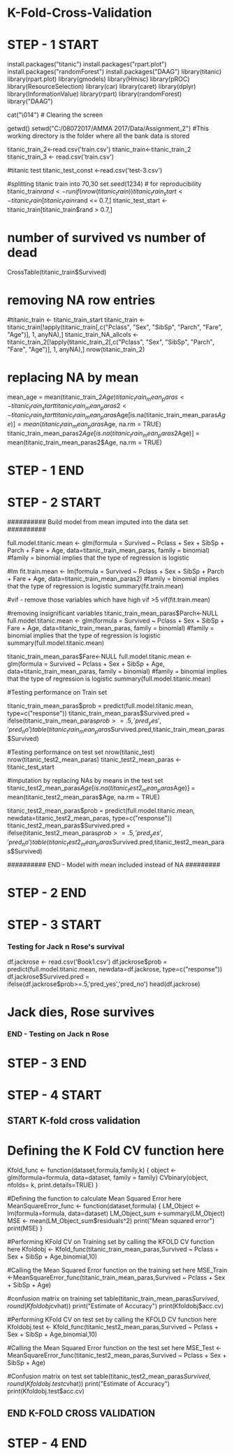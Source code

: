 # K-Fold-Cross-Validation
# STEP - 1 START #

install.packages("titanic")
install.packages("rpart.plot")
install.packages("randomForest")
install.packages("DAAG")
library(titanic)
library(rpart.plot)
library(gmodels)
library(Hmisc)
library(pROC)
library(ResourceSelection)
library(car)
library(caret)
library(dplyr)
library(InformationValue)
library(rpart)
library(randomForest)
library("DAAG")

cat("\014") # Clearing the screen

getwd()
setwd("C:/08072017/AMMA 2017/Data/Assignment_2") #This working directory is the folder where all the bank data is stored

titanic_train_2<-read.csv('train.csv')
titanic_train<-titanic_train_2
titanic_train_3 <- read.csv('train.csv')

#titanic test
titanic_test_const <-read.csv('test-3.csv')

#splitting titanic train into 70,30
set.seed(1234) # for reproducibility
titanic_train$rand <- runif(nrow(titanic_train))
titanic_train_start <- titanic_train[titanic_train$rand <= 0.7,]
titanic_test_start <- titanic_train[titanic_train$rand > 0.7,]


# number of survived vs number of dead
CrossTable(titanic_train$Survived)

# removing NA row entries
#titanic_train <- titanic_train_start
titanic_train <- titanic_train[!apply(titanic_train[,c("Pclass", "Sex", "SibSp", "Parch", "Fare", "Age")], 1, anyNA),]
titanic_train_NA_allcols <- titanic_train_2[!apply(titanic_train_2[,c("Pclass", "Sex", "SibSp", "Parch", "Fare", "Age")], 1, anyNA),]
nrow(titanic_train_2)

# replacing NA by mean
mean_age = mean(titanic_train_2$Age)
titanic_train_mean_paras <- titanic_train_start
titanic_train_mean_paras2 <- titanic_train_start
titanic_train_mean_paras$Age[is.na(titanic_train_mean_paras$Age)] = mean(titanic_train_mean_paras$Age, na.rm = TRUE)
titanic_train_mean_paras2$Age[is.na(titanic_train_mean_paras2$Age)] = mean(titanic_train_mean_paras2$Age, na.rm = TRUE)

# STEP - 1 END #

# STEP - 2 START #

########## Build model from mean imputed into the data set ##########

full.model.titanic.mean <- glm(formula = Survived ~ Pclass + Sex + SibSp + Parch + Fare + Age,
                               data=titanic_train_mean_paras, family = binomial) #family = binomial implies that the type of regression is logistic

#lm
fit.train.mean <- lm(formula = Survived ~ Pclass + Sex + SibSp + Parch + Fare + Age,
                     data=titanic_train_mean_paras2) #family = binomial implies that the type of regression is logistic
summary(fit.train.mean)

#vif - remove those variables which have high vif >5
vif(fit.train.mean) 

#removing insignificant variables
titanic_train_mean_paras$Parch<-NULL
full.model.titanic.mean <- glm(formula = Survived ~ Pclass + Sex + SibSp + Fare + Age,
                               data=titanic_train_mean_paras, family = binomial) #family = binomial implies that the type of regression is logistic
summary(full.model.titanic.mean)

titanic_train_mean_paras$Fare<-NULL
full.model.titanic.mean <- glm(formula = Survived ~ Pclass + Sex + SibSp + Age,
                               data=titanic_train_mean_paras, family = binomial) #family = binomial implies that the type of regression is logistic
summary(full.model.titanic.mean)


#Testing performance on Train set

titanic_train_mean_paras$prob = predict(full.model.titanic.mean, type=c("response"))
titanic_train_mean_paras$Survived.pred = ifelse(titanic_train_mean_paras$prob>=.5,'pred_yes','pred_no')
table(titanic_train_mean_paras$Survived.pred,titanic_train_mean_paras$Survived)

#Testing performance on test set
nrow(titanic_test)
nrow(titanic_test2_mean_paras)
titanic_test2_mean_paras <- titanic_test_start

#imputation by replacing NAs by means in the test set
titanic_test2_mean_paras$Age[is.na(titanic_test2_mean_paras$Age)] = mean(titanic_test2_mean_paras$Age, na.rm = TRUE)

titanic_test2_mean_paras$prob = predict(full.model.titanic.mean, newdata=titanic_test2_mean_paras, type=c("response"))
titanic_test2_mean_paras$Survived.pred = ifelse(titanic_test2_mean_paras$prob>=.5,'pred_yes','pred_no')
table(titanic_test2_mean_paras$Survived.pred,titanic_test2_mean_paras$Survived)

########## END - Model with mean included instead of NA #########

# STEP - 2 END #

# STEP - 3 START #

### Testing for Jack n Rose's survival ###
df.jackrose <- read.csv('Book1.csv')
df.jackrose$prob = predict(full.model.titanic.mean, newdata=df.jackrose, type=c("response"))
df.jackrose$Survived.pred = ifelse(df.jackrose$prob>=.5,'pred_yes','pred_no')
head(df.jackrose)

# Jack dies, Rose survives

### END - Testing on Jack n Rose ###

# STEP - 3 END #

# STEP - 4 START #

## START  K-fold cross validation ##

# Defining the K Fold CV function here
Kfold_func <- function(dataset,formula,family,k)
{
  object <- glm(formula=formula, data=dataset, family = family)
  CVbinary(object, nfolds= k, print.details=TRUE)
}

#Defining the function to calculate Mean Squared Error here
MeanSquareError_func <- function(dataset,formula)
{
  LM_Object <- lm(formula=formula, data=dataset)
  LM_Object_sum <-summary(LM_Object)
  MSE <- mean(LM_Object_sum$residuals^2)
  print("Mean squared error")
  print(MSE)
}

#Performing KFold CV on Training set by calling the KFOLD CV function here
Kfoldobj <- Kfold_func(titanic_train_mean_paras,Survived ~ Pclass + Sex + SibSp + Age,binomial,10)

#Calling the Mean Squared Error function on the training set here
MSE_Train <-MeanSquareError_func(titanic_train_mean_paras,Survived ~ Pclass + Sex + SibSp + Age)

#confusion matrix on training set
table(titanic_train_mean_paras$Survived,round(Kfoldobj$cvhat))
print("Estimate of Accuracy")
print(Kfoldobj$acc.cv)

#Performing KFold CV on test set by calling the KFOLD CV function here
Kfoldobj.test <- Kfold_func(titanic_test2_mean_paras,Survived ~ Pclass + Sex + SibSp + Age,binomial,10)

#Calling the Mean Squared Error function on the test set here
MSE_Test <-MeanSquareError_func(titanic_test2_mean_paras,Survived ~ Pclass + Sex + SibSp + Age)

#Confusion matrix on test set
table(titanic_test2_mean_paras$Survived,round(Kfoldobj.test$cvhat))
print("Estimate of Accuracy")
print(Kfoldobj.test$acc.cv)

## END K-FOLD CROSS VALIDATION ##

# STEP - 4 END #
